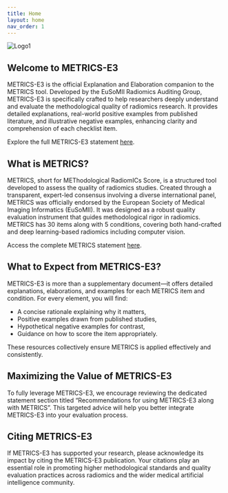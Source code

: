 ```yaml
---
title: Home
layout: home
nav_order: 1
---
```


![Logo1](/METRICS-E3/assets/images/logo.png)

## Welcome to METRICS-E3

METRICS-E3 is the official Explanation and Elaboration companion to the METRICS tool. Developed by the EuSoMII Radiomics Auditing Group, METRICS-E3 is specifically crafted to help researchers deeply understand and evaluate the methodological quality of radiomics research. It provides detailed explanations, real-world positive examples from published literature, and illustrative negative examples, enhancing clarity and comprehension of each checklist item.  

Explore the full METRICS-E3 statement [here]().

## What is METRICS?

METRICS, short for METhodological RadiomICs Score, is a structured tool developed to assess the quality of radiomics studies. Created through a transparent, expert-led consensus involving a diverse international panel, METRICS was officially endorsed by the European Society of Medical Imaging Informatics (EuSoMII). It was designed as a robust quality evaluation instrument that guides methodological rigor in radiomics. METRICS has 30 items along with 5 conditions, covering both hand-crafted and deep learning-based radiomics including computer vision.

Access the complete METRICS statement [here]().

## What to Expect from METRICS-E3?

METRICS-E3 is more than a supplementary document—it offers detailed explanations, elaborations, and examples for each METRICS item and condition. For every element, you will find:  

- A concise rationale explaining why it matters,
- Positive examples drawn from published studies,
- Hypothetical negative examples for contrast,
- Guidance on how to score the item appropriately.  

These resources collectively ensure METRICS is applied effectively and consistently.

## Maximizing the Value of METRICS-E3

To fully leverage METRICS-E3, we encourage reviewing the dedicated statement section titled “Recommendations for using METRICS-E3 along with METRICS”. This targeted advice will help you better integrate METRICS-E3 into your evaluation process.

## Citing METRICS-E3

If METRICS-E3 has supported your research, please acknowledge its impact by citing the METRICS-E3 publication. Your citations play an essential role in promoting higher methodological standards and quality evaluation practices across radiomics and the wider medical artificial intelligence community.
